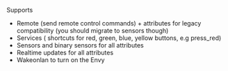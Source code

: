 Supports

* Remote (send remote control commands) + attributes for legacy compatibility (you should migrate to sensors though)
* Services ( shortcuts for red, green, blue, yellow buttons, e.g press_red)
* Sensors and binary sensors for all attributes
* Realtime updates for all attributes
* Wakeonlan to turn on the Envy